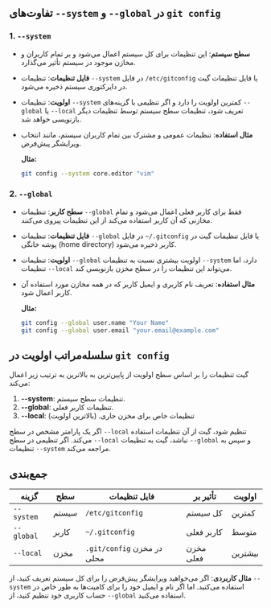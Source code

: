 ## تفاوت‌های `--system` و `--global` در `git config`

### 1. `--system`

- **سطح سیستم**: این تنظیمات برای کل سیستم اعمال می‌شود و بر تمام کاربران و مخازن موجود در سیستم تأثیر می‌گذارد.
- **فایل تنظیمات**: تنظیمات `--system` در فایل `/etc/gitconfig` یا فایل تنظیمات گیت در دایرکتوری سیستم ذخیره می‌شود.
- **اولویت**: تنظیمات `--system` کمترین اولویت را دارد و اگر تنظیمی با گزینه‌های `--global` یا `--local` تعریف شود، تنظیمات سطح سیستم توسط تنظیمات دیگر بازنویسی خواهد شد.
- **مثال استفاده**: تنظیمات عمومی و مشترک بین تمام کاربران سیستم، مانند انتخاب ویرایشگر پیش‌فرض.

  **مثال:**

  ```bash
  git config --system core.editor "vim"
  ```

### 2. `--global`

- **سطح کاربر**: تنظیمات `--global` فقط برای کاربر فعلی اعمال می‌شود و تمام مخازنی که آن کاربر استفاده می‌کند از این تنظیمات پیروی می‌کنند.
- **فایل تنظیمات**: تنظیمات `--global` در فایل `~/.gitconfig` یا فایل تنظیمات گیت در پوشه خانگی (home directory) کاربر ذخیره می‌شود.
- **اولویت**: تنظیمات `--global` اولویت بیشتری نسبت به تنظیمات `--system` دارد، اما تنظیمات `--local` می‌تواند این تنظیمات را در سطح مخزن بازنویسی کند.
- **مثال استفاده**: تعریف نام کاربری و ایمیل کاربر که در همه مخازن مورد استفاده آن کاربر اعمال شود.

  **مثال:**

  ```bash
  git config --global user.name "Your Name"
  git config --global user.email "your.email@example.com"
  ```

## سلسله‌مراتب اولویت در `git config`

گیت تنظیمات را بر اساس سطح اولویت از پایین‌ترین به بالاترین به ترتیب زیر اعمال می‌کند:

1. **--system**: تنظیمات سطح سیستم.
2. **--global**: تنظیمات کاربر فعلی.
3. **--local**: تنظیمات خاص برای مخزن جاری. (بالاترین اولویت)

اگر یک پارامتر مشخص در سطح `--local` تنظیم شود، گیت از آن تنظیمات استفاده می‌کند. اگر تنظیمی در سطح `--local` نباشد، گیت به تنظیمات `--global` و سپس به تنظیمات `--system` مراجعه می‌کند.

## جمع‌بندی

| گزینه      | سطح   | فایل تنظیمات               | تأثیر بر   | اولویت  |
| ---------- | ----- | -------------------------- | ---------- | ------- |
| `--system` | سیستم | `/etc/gitconfig`           | کل سیستم   | کمترین  |
| `--global` | کاربر | `~/.gitconfig`             | کاربر فعلی | متوسط   |
| `--local`  | مخزن  | `.git/config` در مخزن محلی | مخزن فعلی  | بیشترین |

**مثال کاربردی**: اگر می‌خواهید ویرایشگر پیش‌فرض را برای کل سیستم تعریف کنید، از `--system` استفاده می‌کنید. اما اگر نام و ایمیل خود را برای کامیت‌ها به طور خاص در حساب کاربری خود تنظیم کنید، از `--global` استفاده می‌کنید.
